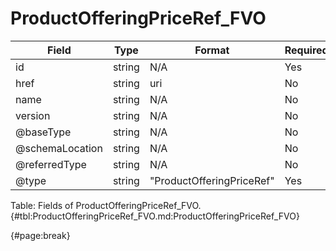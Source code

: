 <!--
    ATTENTION: This file was generated via gradle!
               Do NOT manually edit this file! Any such changes will be overwritten!
-->

# ProductOfferingPriceRef_FVO

| Field | Type | Format | Required |
| ------- | ------- | ------- | --- |
| id | string | N/A | Yes |
| href | string | uri | No |
| name | string | N/A | No |
| version | string | N/A | No |
| @baseType | string | N/A | No |
| @schemaLocation | string | N/A | No |
| @referredType | string | N/A | No |
| @type | string | "ProductOfferingPriceRef" | Yes |

Table: Fields of ProductOfferingPriceRef_FVO. {#tbl:ProductOfferingPriceRef_FVO.md:ProductOfferingPriceRef_FVO}

{#page:break}
